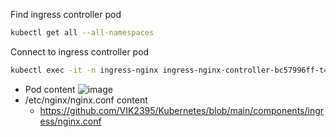 Find ingress controller pod
```bash
kubectl get all --all-namespaces
```
Connect to ingress controller pod
```bash
kubectl exec -it -n ingress-nginx ingress-nginx-controller-bc57996ff-t467b -- /bin/bash
```
- Pod content
  ![image](https://github.com/user-attachments/assets/c0a3df90-7c0d-473b-9c6e-87bf6d18ae81)
- /etc/nginx/nginx.conf content
  - https://github.com/VIK2395/Kubernetes/blob/main/components/ingress/nginx.conf
